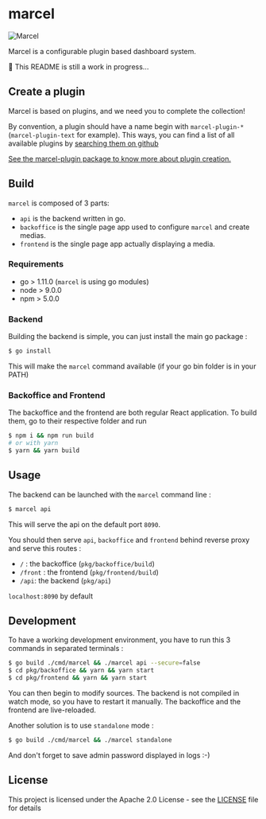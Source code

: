# marcel

![Marcel](https://raw.githubusercontent.com/Zenika/marcel/master/marcel_banner.png)

Marcel is a configurable plugin based dashboard system.

:construction: This README is still a work in progress...

## Create a plugin

Marcel is based on plugins, and we need you to complete the collection!

By convention, a plugin should have a name begin with `marcel-plugin-*` (`marcel-plugin-text` for example).
This ways, you can find a list of all available plugins by [searching them on github](https://github.com/search?utf8=%E2%9C%93&q=marcel%2Dplugin)

[See the marcel-plugin package to know more about plugin creation.](./node-packages/marcel-plugin)

## Build

`marcel` is composed of 3 parts:
  - `api` is the backend written in go.
  - `backoffice` is the single page app used to configure `marcel` and create medias.
  - `frontend` is the single page app actually displaying a media.

### Requirements

 - go > 1.11.0 (`marcel` is using go modules)
 - node > 9.0.0
 - npm > 5.0.0
  
### Backend
 
Building the backend is simple, you can just install the main go package :

```bash
$ go install
```

This will make the `marcel` command available (if your go bin folder is in your PATH)

### Backoffice and Frontend

The backoffice and the frontend are both regular React application. To build them, go to their respective folder and run

```bash
$ npm i && npm run build
# or with yarn
$ yarn && yarn build
```

## Usage

The backend can be launched with the `marcel` command line :

```bash
$ marcel api
```

This will serve the api on the default port `8090`.

You should then serve `api`, `backoffice` and `frontend` behind reverse proxy and serve this routes :
  - `/` : the backoffice (`pkg/backoffice/build`)
  - `/front` : the frontend (`pkg/frontend/build`)
  - `/api`: the backend (`pkg/api`)

`localhost:8090` by default
  
## Development
 
To have a working development environment, you have to run this 3 commands in separated terminals :

```bash
$ go build ./cmd/marcel && ./marcel api --secure=false
$ cd pkg/backoffice && yarn && yarn start
$ cd pkg/frontend && yarn && yarn start
```

You can then begin to modify sources. The backend is not compiled in watch mode, so you have to restart it manually. The backoffice and the frontend are live-reloaded.

Another solution is to use `standalone` mode :

```bash
$ go build ./cmd/marcel && ./marcel standalone
```

And don't forget to save admin password displayed in logs :-) 

## License

This project is licensed under the Apache 2.0 License - see the [LICENSE](LICENSE) file for details
